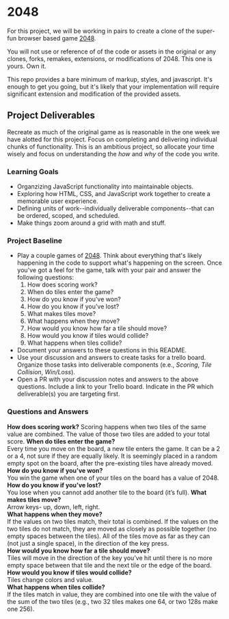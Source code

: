 # 2048
For this project, we will be working in pairs to create a clone of the super-fun browser based game [2048](http://gabrielecirulli.github.io/2048/).

You will not use or reference of of the code or assets in the original or any clones, forks, remakes, extensions, or modifications of 2048. This one is yours. Own it.

This repo provides a bare minimum of markup, styles, and javascript. It's enough to get you going, but it's likely that your implementation will require significant extension and modification of the provided assets.

## Project Deliverables
Recreate as much of the original game as is reasonable in the one week we have alotted for this project. Focus on completing and delivering individual chunks of functionality. This is an ambitious project, so allocate your time wisely and focus on understanding the _how_ and _why_ of the code you write.

### Learning Goals
- Organzizing JavaScript functionality into maintainable objects.
- Exploring how HTML, CSS, and JavaScript work together to create a memorable user experience.
- Defining units of work--individually deliverable components--that can be ordered, scoped, and scheduled.
- Make things zoom around a grid with math and stuff.

### Project Baseline
- Play a couple games of [2048](http://gabrielecirulli.github.io/2048/). Think about everything that's likely happening in the code to support what's happening on the screen. Once you've got a feel for the game, talk with your pair and answer the following questions:
  1. How does scoring work?
  1. When do tiles enter the game?
  1. How do you know if you've won?
  1. How do you know if you've lost?
  1. What makes tiles move?
  1. What happens when they move?
  1. How would you know how far a tile should move?
  1. How would you know if tiles would collide?
  1. What happens when tiles collide?
- Document your answers to these questions in this README.
- Use your discussion and answers to create tasks for a trello board. Organize those tasks into deliverable components (e.e., _Scoring_, _Tile Collision_, _Win/Loss_).
- Open a PR with your discussion notes and answers to the above questions. Include a link to your Trello board. Indicate in the PR which deliverable(s) you are targeting first.

### Questions and Answers
**How does scoring work?**
Scoring happens when two tiles of the same value are combined. The value of those two tiles are added to your total score.
**When do tiles enter the game?**  
Every time you move on the board, a new tile enters the game. It can be a 2 or a 4, not sure if they are equally likely. It is seemingly placed in a random empty spot on the board, after the pre-existing tiles have already moved.  
**How do you know if you've won?**  
You win the game when one of your tiles on the board has a value of 2048.  
**How do you know if you've lost?**  
You lose when you cannot add another tile to the board (it’s full).
**What makes tiles move?**  
Arrow keys- up, down, left, right.  
**What happens when they move?**  
If the values on two tiles match, their total is combined. If the values on the two tiles do not match, they are moved as closely as possible together (no empty spaces between the tiles). All of the tiles move as far as they can (not just a single space), in the direction of the key press.  
**How would you know how far a tile should move?**  
Tiles will move in the direction of the key you’ve hit until there is no more empty space between that tile and the next tile or the edge of the board.  
**How would you know if tiles would collide?**  
Tiles change colors and value.  
**What happens when tiles collide?**  
If the tiles match in value, they are combined into one tile with the value of the sum of the two tiles (e.g., two 32 tiles makes one 64, or two 128s make one 256).  
